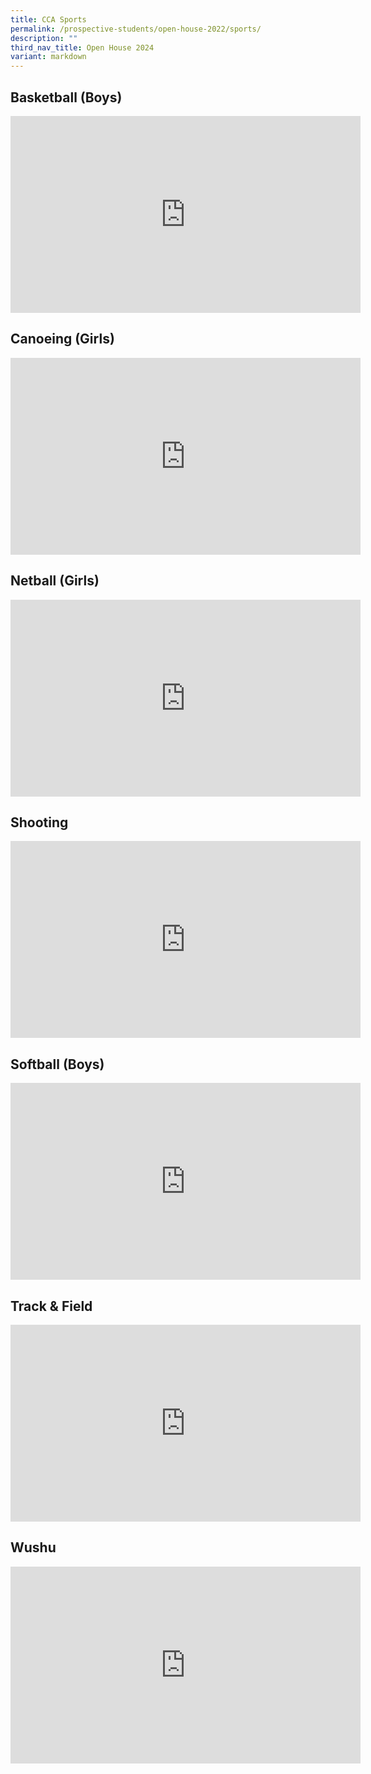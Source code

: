 ```yaml
---
title: CCA Sports
permalink: /prospective-students/open-house-2022/sports/
description: ""
third_nav_title: Open House 2024
variant: markdown
---
```

## Basketball (Boys)
<iframe width="560" height="315" src="https://www.youtube.com/embed/h_SBePm2tsM" title="YouTube video player" frameborder="0" allow="accelerometer; autoplay; clipboard-write; encrypted-media; gyroscope; picture-in-picture" allowfullscreen=""></iframe>

## Canoeing (Girls)
<iframe width="560" height="315" src="https://www.youtube.com/embed/kAtKnlApQR0" title="YouTube video player" frameborder="0" allow="accelerometer; autoplay; clipboard-write; encrypted-media; gyroscope; picture-in-picture" allowfullscreen=""></iframe>

## Netball (Girls)
<iframe width="560" height="315" src="https://www.youtube.com/embed/Lo9TE44r9ds" title="YouTube video player" frameborder="0" allow="accelerometer; autoplay; clipboard-write; encrypted-media; gyroscope; picture-in-picture" allowfullscreen=""></iframe>

## Shooting
<iframe width="560" height="315" src="https://www.youtube.com/embed/iuNzhEZbIT8" title="YouTube video player" frameborder="0" allow="accelerometer; autoplay; clipboard-write; encrypted-media; gyroscope; picture-in-picture" allowfullscreen=""></iframe>

## Softball (Boys)
<iframe width="560" height="315" src="https://www.youtube.com/embed/x14hy5r6Wks" title="YouTube video player" frameborder="0" allow="accelerometer; autoplay; clipboard-write; encrypted-media; gyroscope; picture-in-picture" allowfullscreen=""></iframe>

## Track &amp; Field
<iframe width="560" height="315" src="https://www.youtube.com/embed/36G-L6Fqr7s" title="YouTube video player" frameborder="0" allow="accelerometer; autoplay; clipboard-write; encrypted-media; gyroscope; picture-in-picture" allowfullscreen=""></iframe>

## Wushu
<iframe width="560" height="315" src="https://www.youtube.com/embed/SihpMaszJsU" title="YouTube video player" frameborder="0" allow="accelerometer; autoplay; clipboard-write; encrypted-media; gyroscope; picture-in-picture" allowfullscreen=""></iframe>